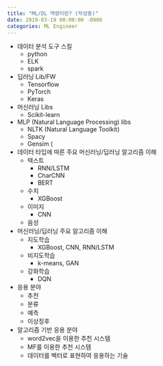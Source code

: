 ```yaml
---
title: "ML/DL 역량이란? (작성중)"
date: 2019-03-19 00:00:00 -0900
categories: ML Engineer
---
```


* 데이터 분석 도구 스킬
  * python
  * ELK
  * spark 
* 딥러닝 Lib/FW
  * Tensorflow
  * PyTorch
  * Keras
* 머신러닝 Libs
  * Scikit-learn 
* MLP (Natural Language Processing) libs
  * NLTK (Natural Language Toolkit)
  * Spacy 
  * Gensim (
* 데이터 타입에 따른 주요 머신러닝/딥러닝 알고리즘 이해 
  * 텍스트 
    * RNN/LSTM
    * CharCNN
    * BERT
  * 수치
    * XGBoost
  * 이미지
    * CNN
  * 음성
* 머신러닝/딥러닝 주요 알고리즘 이해
  * 지도학습
    * XGBoost, CNN, RNN/LSTM
  * 비지도학습
    * k-means, GAN
  * 강화학습
    * DQN    
* 응용 분야
  * 추천
  * 분류
  * 예측
  * 이상징후  
* 알고리즘 기반 응용 분야
  * word2vec을 이용한 추천 시스템
  * MF를 이용한 추천 시스템
  * 데이터를 벡터로 표현하여 응용하는 기술


